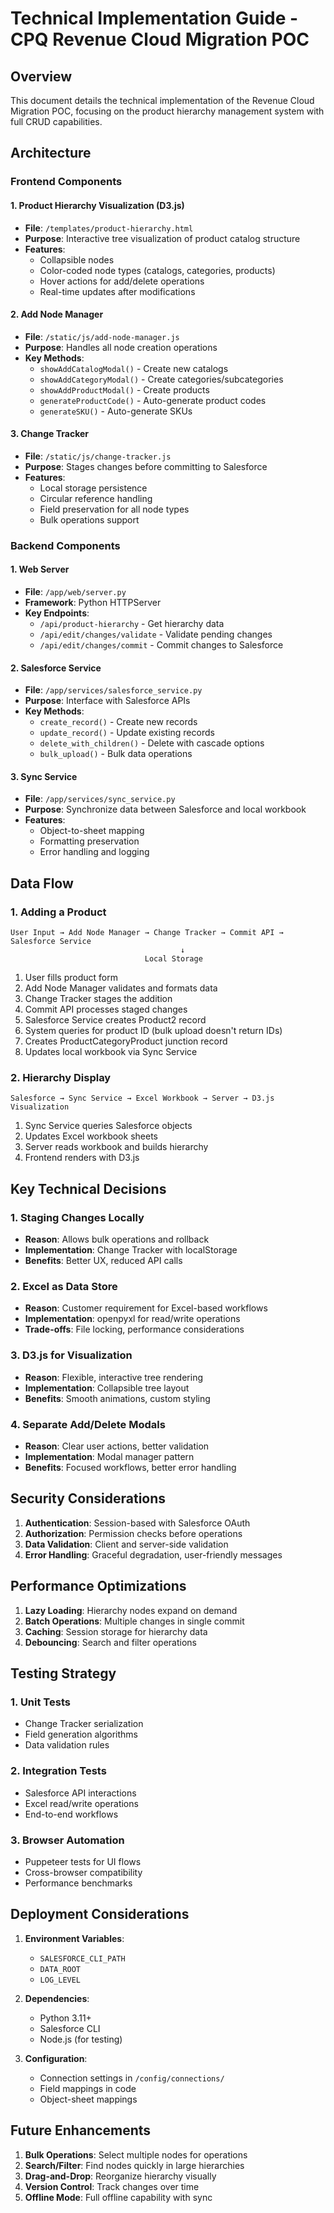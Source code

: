 # Technical Implementation Guide - CPQ Revenue Cloud Migration POC

## Overview
This document details the technical implementation of the Revenue Cloud Migration POC, focusing on the product hierarchy management system with full CRUD capabilities.

## Architecture

### Frontend Components

#### 1. Product Hierarchy Visualization (D3.js)
- **File**: `/templates/product-hierarchy.html`
- **Purpose**: Interactive tree visualization of product catalog structure
- **Features**:
  - Collapsible nodes
  - Color-coded node types (catalogs, categories, products)
  - Hover actions for add/delete operations
  - Real-time updates after modifications

#### 2. Add Node Manager
- **File**: `/static/js/add-node-manager.js`
- **Purpose**: Handles all node creation operations
- **Key Methods**:
  - `showAddCatalogModal()` - Create new catalogs
  - `showAddCategoryModal()` - Create categories/subcategories
  - `showAddProductModal()` - Create products
  - `generateProductCode()` - Auto-generate product codes
  - `generateSKU()` - Auto-generate SKUs

#### 3. Change Tracker
- **File**: `/static/js/change-tracker.js`
- **Purpose**: Stages changes before committing to Salesforce
- **Features**:
  - Local storage persistence
  - Circular reference handling
  - Field preservation for all node types
  - Bulk operations support

### Backend Components

#### 1. Web Server
- **File**: `/app/web/server.py`
- **Framework**: Python HTTPServer
- **Key Endpoints**:
  - `/api/product-hierarchy` - Get hierarchy data
  - `/api/edit/changes/validate` - Validate pending changes
  - `/api/edit/changes/commit` - Commit changes to Salesforce

#### 2. Salesforce Service
- **File**: `/app/services/salesforce_service.py`
- **Purpose**: Interface with Salesforce APIs
- **Key Methods**:
  - `create_record()` - Create new records
  - `update_record()` - Update existing records
  - `delete_with_children()` - Delete with cascade options
  - `bulk_upload()` - Bulk data operations

#### 3. Sync Service
- **File**: `/app/services/sync_service.py`
- **Purpose**: Synchronize data between Salesforce and local workbook
- **Features**:
  - Object-to-sheet mapping
  - Formatting preservation
  - Error handling and logging

## Data Flow

### 1. Adding a Product
```
User Input → Add Node Manager → Change Tracker → Commit API → Salesforce Service
                                      ↓
                              Local Storage
```

1. User fills product form
2. Add Node Manager validates and formats data
3. Change Tracker stages the addition
4. Commit API processes staged changes
5. Salesforce Service creates Product2 record
6. System queries for product ID (bulk upload doesn't return IDs)
7. Creates ProductCategoryProduct junction record
8. Updates local workbook via Sync Service

### 2. Hierarchy Display
```
Salesforce → Sync Service → Excel Workbook → Server → D3.js Visualization
```

1. Sync Service queries Salesforce objects
2. Updates Excel workbook sheets
3. Server reads workbook and builds hierarchy
4. Frontend renders with D3.js

## Key Technical Decisions

### 1. Staging Changes Locally
- **Reason**: Allows bulk operations and rollback
- **Implementation**: Change Tracker with localStorage
- **Benefits**: Better UX, reduced API calls

### 2. Excel as Data Store
- **Reason**: Customer requirement for Excel-based workflows
- **Implementation**: openpyxl for read/write operations
- **Trade-offs**: File locking, performance considerations

### 3. D3.js for Visualization
- **Reason**: Flexible, interactive tree rendering
- **Implementation**: Collapsible tree layout
- **Benefits**: Smooth animations, custom styling

### 4. Separate Add/Delete Modals
- **Reason**: Clear user actions, better validation
- **Implementation**: Modal manager pattern
- **Benefits**: Focused workflows, better error handling

## Security Considerations

1. **Authentication**: Session-based with Salesforce OAuth
2. **Authorization**: Permission checks before operations
3. **Data Validation**: Client and server-side validation
4. **Error Handling**: Graceful degradation, user-friendly messages

## Performance Optimizations

1. **Lazy Loading**: Hierarchy nodes expand on demand
2. **Batch Operations**: Multiple changes in single commit
3. **Caching**: Session storage for hierarchy data
4. **Debouncing**: Search and filter operations

## Testing Strategy

### 1. Unit Tests
- Change Tracker serialization
- Field generation algorithms
- Data validation rules

### 2. Integration Tests
- Salesforce API interactions
- Excel read/write operations
- End-to-end workflows

### 3. Browser Automation
- Puppeteer tests for UI flows
- Cross-browser compatibility
- Performance benchmarks

## Deployment Considerations

1. **Environment Variables**:
   - `SALESFORCE_CLI_PATH`
   - `DATA_ROOT`
   - `LOG_LEVEL`

2. **Dependencies**:
   - Python 3.11+
   - Salesforce CLI
   - Node.js (for testing)

3. **Configuration**:
   - Connection settings in `/config/connections/`
   - Field mappings in code
   - Object-sheet mappings

## Future Enhancements

1. **Bulk Operations**: Select multiple nodes for operations
2. **Search/Filter**: Find nodes quickly in large hierarchies
3. **Drag-and-Drop**: Reorganize hierarchy visually
4. **Version Control**: Track changes over time
5. **Offline Mode**: Full offline capability with sync